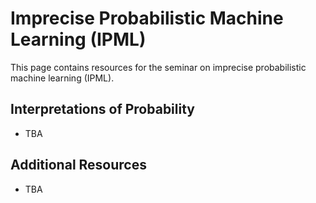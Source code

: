 # Imprecise Probabilistic Machine Learning (IPML)

This page contains resources for the seminar on imprecise probabilistic machine learning (IPML).

## Interpretations of Probability

- TBA

## Additional Resources

- TBA
